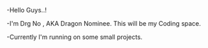 -Hello Guys..!

-I'm Drg No , AKA Dragon Nominee. This will be my Coding space.

-Currently I'm running on some small projects.
